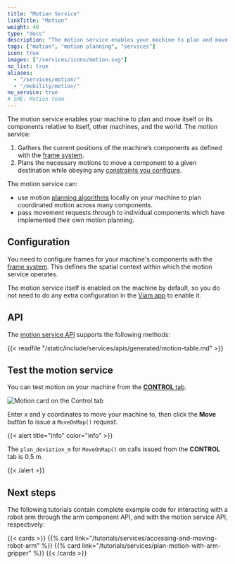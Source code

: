 ```yaml
---
title: "Motion Service"
linkTitle: "Motion"
weight: 40
type: "docs"
description: "The motion service enables your machine to plan and move its components relative to itself, other machines, and the world."
tags: ["motion", "motion planning", "services"]
icon: true
images: ["/services/icons/motion.svg"]
no_list: true
aliases:
  - "/services/motion/"
  - "/mobility/motion/"
no_service: true
# SME: Motion team
---
```


The motion service enables your machine to plan and move itself or its components relative to itself, other machines, and the world.
The motion service:

1. Gathers the current positions of the machine’s components as defined with the [frame system](/services/frame-system/).
2. Plans the necessary motions to move a component to a given destination while obeying any [constraints you configure](constraints/).

The motion service can:

- use motion [planning algorithms](algorithms/) locally on your machine to plan coordinated motion across many components.
- pass movement requests through to individual components which have implemented their own motion planning.

## Configuration

You need to configure frames for your machine's components with the [frame system](/services/frame-system/).
This defines the spatial context within which the motion service operates.

The motion service itself is enabled on the machine by default, so you do not need to do any extra configuration in the [Viam app](https://app.viam.com/) to enable it.

## API

The [motion service API](/appendix/apis/services/motion/) supports the following methods:

{{< readfile "/static/include/services/apis/generated/motion-table.md" >}}

## Test the motion service

You can test motion on your machine from the [**CONTROL** tab](/fleet/control/).

![Motion card on the Control tab](/services/motion/motion-rc-card.png)

Enter x and y coordinates to move your machine to, then click the **Move** button to issue a `MoveOnMap()` request.

{{< alert title="Info" color="info" >}}

The `plan_deviation_m` for `MoveOnMap()` on calls issued from the **CONTROL** tab is 0.5 m.

{{< /alert >}}

## Next steps

The following tutorials contain complete example code for interacting with a robot arm through the arm component API, and with the motion service API, respectively:

{{< cards >}}
{{% card link="/tutorials/services/accessing-and-moving-robot-arm" %}}
{{% card link="/tutorials/services/plan-motion-with-arm-gripper" %}}
{{< /cards >}}
